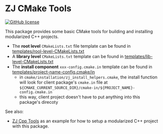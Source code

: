 # ZJ CMake Tools

[![GitHub license](https://img.shields.io/badge/license-Apache--2.0-blue.svg)](https://github.com/zongyaojin/zj-cmake/blob/main/LICENSE)

This package provides some basic CMake tools for building and installing modularized C++ projects.

- The **root level** `CMakeLists.txt` file template can be found in [templates/rool-level-CMakeLists.txt](./templates/root-level-CMakeLists.txt.in)
- A **library level** `CMakeLists.txt` template can be found in [templates/lib-level-CMakeLists.txt](./templates/lib-level-CMakeLists.txt.in)
- The **install component** `xxx-config.cmake.in` template can be found in [templates/project-name-config.cmake/in](./templates/project-name-config.cmake.in)
  - in `cmake/installation/zj_install_helpers.cmake`, the install function will look for client package's `cmake.in` file at `${CMAKE_CURRENT_SOURCE_DIR}/cmake-in/${PROJECT_NAME}-config.cmake.in`
  - this way, client project doesn't have to put anything into this package's direcoty

See also:

- [ZJ Cpp Tools](https://github.com/zongyaojin/zj-base) as an example for how to setup a modularized C++ project with this package.
